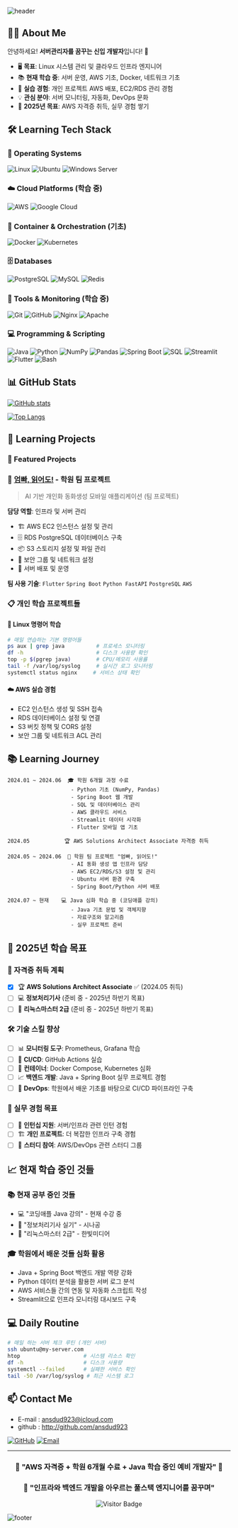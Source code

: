 ![header](https://capsule-render.vercel.app/api?type=waving&color=0:9B59B6,100:8E44AD&height=300&section=header&text=Aspiring%20SysAdmin%20🌱&fontSize=50&fontColor=ffffff)

## 👨‍💻 About Me

안녕하세요! **서버관리자를 꿈꾸는 신입 개발자**입니다! 🌱

- 🖥️ **목표**: Linux 시스템 관리 및 클라우드 인프라 엔지니어
- 📚 **현재 학습 중**: 서버 운영, AWS 기초, Docker, 네트워크 기초
- 🔧 **실습 경험**: 개인 프로젝트 AWS 배포, EC2/RDS 관리 경험
- 💡 **관심 분야**: 서버 모니터링, 자동화, DevOps 문화
- 🎯 **2025년 목표**: AWS 자격증 취득, 실무 경험 쌓기

## 🛠️ Learning Tech Stack

### 🐧 Operating Systems
![Linux](https://img.shields.io/badge/Linux-FCC624?style=flat-square&logo=linux&logoColor=black)
![Ubuntu](https://img.shields.io/badge/Ubuntu-E95420?style=flat-square&logo=ubuntu&logoColor=white)
![Windows Server](https://img.shields.io/badge/Windows_Server-0078D6?style=flat-square&logo=windows&logoColor=white)

### ☁️ Cloud Platforms (학습 중)
![AWS](https://img.shields.io/badge/AWS-FF9900?style=flat-square&logo=amazon-aws&logoColor=white)
![Google Cloud](https://img.shields.io/badge/Google_Cloud-4285F4?style=flat-square&logo=google-cloud&logoColor=white)

### 🐳 Container & Orchestration (기초)
![Docker](https://img.shields.io/badge/Docker-2496ED?style=flat-square&logo=docker&logoColor=white)
![Kubernetes](https://img.shields.io/badge/Kubernetes-326CE5?style=flat-square&logo=kubernetes&logoColor=white)

### 🗄️ Databases
![PostgreSQL](https://img.shields.io/badge/PostgreSQL-4169E1?style=flat-square&logo=postgresql&logoColor=white)
![MySQL](https://img.shields.io/badge/MySQL-4479A1?style=flat-square&logo=mysql&logoColor=white)
![Redis](https://img.shields.io/badge/Redis-DC382D?style=flat-square&logo=redis&logoColor=white)

### 🔧 Tools & Monitoring (학습 중)
![Git](https://img.shields.io/badge/Git-F05032?style=flat-square&logo=git&logoColor=white)
![GitHub](https://img.shields.io/badge/GitHub-181717?style=flat-square&logo=github&logoColor=white)
![Nginx](https://img.shields.io/badge/Nginx-009639?style=flat-square&logo=nginx&logoColor=white)
![Apache](https://img.shields.io/badge/Apache-D22128?style=flat-square&logo=apache&logoColor=white)

### 💻 Programming & Scripting
![Java](https://img.shields.io/badge/Java-ED8B00?style=flat-square&logo=java&logoColor=white)
![Python](https://img.shields.io/badge/Python-3776AB?style=flat-square&logo=python&logoColor=white)
![NumPy](https://img.shields.io/badge/NumPy-013243?style=flat-square&logo=numpy&logoColor=white)
![Pandas](https://img.shields.io/badge/Pandas-150458?style=flat-square&logo=pandas&logoColor=white)
![Spring Boot](https://img.shields.io/badge/Spring_Boot-6DB33F?style=flat-square&logo=spring-boot&logoColor=white)
![SQL](https://img.shields.io/badge/SQL-4479A1?style=flat-square&logo=mysql&logoColor=white)
![Streamlit](https://img.shields.io/badge/Streamlit-FF4B4B?style=flat-square&logo=streamlit&logoColor=white)
![Flutter](https://img.shields.io/badge/Flutter-02569B?style=flat-square&logo=flutter&logoColor=white)
![Bash](https://img.shields.io/badge/Bash-4EAA25?style=flat-square&logo=gnu-bash&logoColor=white)

## 📊 GitHub Stats

[![GitHub stats](https://github-readme-stats.vercel.app/api?username=ansdud923&show_icons=true&theme=radical&title_color=9B59B6&text_color=000000&bg_color=0,ffffff,f8f4ff&border_color=9B59B6)](https://github.com/anuraghazra/github-readme-stats)

[![Top Langs](https://github-readme-stats.vercel.app/api/top-langs/?username=ansdud923&layout=compact&theme=radical&title_color=9B59B6&text_color=000000&bg_color=0,ffffff,f8f4ff&border_color=9B59B6&langs_count=8)](https://github.com/anuraghazra/github-readme-stats)

## 🚀 Learning Projects

### 🚀 Featured Projects

### 📖 [엄빠, 읽어도!](https://github.com/ansdud923/fairytale-app) - 학원 팀 프로젝트
> AI 기반 개인화 동화생성 모바일 애플리케이션 (팀 프로젝트)

**담당 역할**: 인프라 및 서버 관리 
- 🏗️ AWS EC2 인스턴스 설정 및 관리
- 🗄️ RDS PostgreSQL 데이터베이스 구축
- 📦 S3 스토리지 설정 및 파일 관리
- 🔐 보안 그룹 및 네트워크 설정
- 🚀 서버 배포 및 운영

**팀 사용 기술**: `Flutter` `Spring Boot` `Python FastAPI` `PostgreSQL` `AWS`

### 📋 개인 학습 프로젝트들

#### 🐧 Linux 명령어 학습
```bash
# 매일 연습하는 기본 명령어들
ps aux | grep java          # 프로세스 모니터링
df -h                       # 디스크 사용량 확인
top -p $(pgrep java)        # CPU/메모리 사용률
tail -f /var/log/syslog     # 실시간 로그 모니터링
systemctl status nginx     # 서비스 상태 확인
```

#### ☁️ AWS 실습 경험
- EC2 인스턴스 생성 및 SSH 접속
- RDS 데이터베이스 설정 및 연결
- S3 버킷 정책 및 CORS 설정
- 보안 그룹 및 네트워크 ACL 관리

## 📚 Learning Journey

```
2024.01 ~ 2024.06  🎓 학원 6개월 과정 수료
                    - Python 기초 (NumPy, Pandas)
                    - Spring Boot 웹 개발
                    - SQL 및 데이터베이스 관리
                    - AWS 클라우드 서비스
                    - Streamlit 데이터 시각화
                    - Flutter 모바일 앱 기초

2024.05           🏆 AWS Solutions Architect Associate 자격증 취득

2024.05 ~ 2024.06  🎨 학원 팀 프로젝트 "엄빠, 읽어도!" 
                    - AI 동화 생성 앱 인프라 담당
                    - AWS EC2/RDS/S3 설정 및 관리
                    - Ubuntu 서버 환경 구축
                    - Spring Boot/Python 서버 배포

2024.07 ~ 현재    💻 Java 심화 학습 중 (코딩애플 강의)
                    - Java 기초 문법 및 객체지향
                    - 자료구조와 알고리즘
                    - 실무 프로젝트 준비
```

## 🎯 2025년 학습 목표

### 📜 자격증 취득 계획
- [x] 🏆 **AWS Solutions Architect Associate** ✅ (2024.05 취득)
- [ ] 💻 **정보처리기사** (준비 중 - 2025년 하반기 목표)
- [ ] 🐧 **리눅스마스터 2급** (준비 중 - 2025년 하반기 목표)

### 🛠️ 기술 스킬 향상
- [ ] 📊 **모니터링 도구**: Prometheus, Grafana 학습
- [ ] 🔄 **CI/CD**: GitHub Actions 실습
- [ ] 🐳 **컨테이너**: Docker Compose, Kubernetes 심화
- [ ] 📈 **백엔드 개발**: Java + Spring Boot 실무 프로젝트 경험
- [ ] 🔧 **DevOps**: 학원에서 배운 기초를 바탕으로 CI/CD 파이프라인 구축

### 💼 실무 경험 목표
- [ ] 👥 **인턴십 지원**: 서버/인프라 관련 인턴 경험
- [ ] 🏗️ **개인 프로젝트**: 더 복잡한 인프라 구축 경험
- [ ] 📖 **스터디 참여**: AWS/DevOps 관련 스터디 그룹

## 📈 현재 학습 중인 것들

### 📚 현재 공부 중인 것들
- 💻 "코딩애플 Java 강의" - 현재 수강 중
- 📘 "정보처리기사 실기" - 시나공
- 📕 "리눅스마스터 2급" - 한빛미디어  

### 🎓 학원에서 배운 것들 심화 활용
- Java + Spring Boot 백엔드 개발 역량 강화
- Python 데이터 분석을 활용한 서버 로그 분석
- AWS 서비스들 간의 연동 및 자동화 스크립트 작성
- Streamlit으로 인프라 모니터링 대시보드 구축

## 💻 Daily Routine

```bash
# 매일 하는 서버 체크 루틴 (개인 서버)
ssh ubuntu@my-server.com
htop                    # 시스템 리소스 확인
df -h                   # 디스크 사용량
systemctl --failed      # 실패한 서비스 확인
tail -50 /var/log/syslog # 최근 시스템 로그
```

## 📫 Contact Me
- E-mail : ansdud923@icloud.com
- github : http://github.com/ansdud923

[![GitHub](https://img.shields.io/badge/GitHub-181717?style=flat-square&logo=github&logoColor=white)](https://github.com/ansdud923)
[![Email](https://img.shields.io/badge/Email-EA4335?style=flat-square&logo=gmail&logoColor=white)](mailto:ansdud923@icloud.com)

---

<div align="center">

### 💜 "AWS 자격증 + 학원 6개월 수료 + Java 학습 중인 예비 개발자" 💜
### 🌸 "인프라와 백엔드 개발을 아우르는 풀스택 엔지니어를 꿈꾸며"

![Visitor Badge](https://visitor-badge.laobi.icu/badge?page_id=ansdud923.ansdud923&color=9B59B6)

</div>

![footer](https://capsule-render.vercel.app/api?type=waving&color=0:9B59B6,100:8E44AD&height=150&section=footer)
